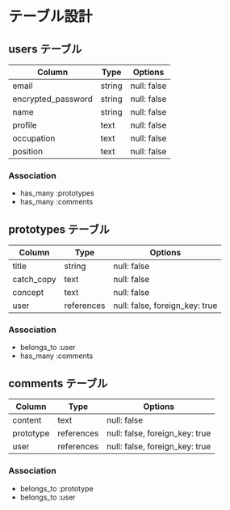 # テーブル設計

## users テーブル

| Column             | Type   | Options                        |
| ------------------ | ------ | ------------------------------ |
| email              | string | null: false                   |
| encrypted_password | string | null: false                   |
| name               | string | null: false                   |
| profile            | text   | null: false                   |
| occupation         | text   | null: false                   |
| position           | text   | null: false                   |

### Association

- has_many :prototypes
- has_many :comments

## prototypes テーブル

| Column     | Type       | Options                        |
| ---------- | ---------- | ------------------------------ |
| title      | string     | null: false                   |
| catch_copy | text       | null: false                   |
| concept    | text       | null: false                   |
| user       | references | null: false, foreign_key: true |

### Association

- belongs_to :user
- has_many :comments

## comments テーブル

| Column    | Type       | Options                        |
| --------- | ---------- | ------------------------------ |
| content   | text       | null: false                   |
| prototype | references | null: false, foreign_key: true |
| user      | references | null: false, foreign_key: true |

### Association

- belongs_to :prototype
- belongs_to :user